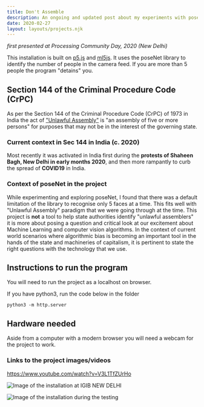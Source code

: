 ```yaml
---
title: Don't Assemble
description: An ongoing and updated post about my experiments with posenet 
date: 2020-02-27
layout: layouts/projects.njk
---
```

*first presented at Processing Community Day, 2020 (New Delhi)*

This installation is built on [p5.js](https://p5js.org/) and [ml5js](https://ml5js.org/). It uses the poseNet library to identify the number of people in the camera feed. If you are more than 5 people the program "detains" you. 

## Section 144 of the Criminal Procedure Code (CrPC)
As per the Section 144 of the Criminal Procedure Code (CrPC) of 1973 in India the act of  ["Unlawful Assembly"](https://en.wikipedia.org/wiki/Unlawful_assembly#India) is "an assembly of five or more persons" for purposes that may not be in the interest of the governing state. 

### Current context in Sec 144 in India (c. 2020)
Most recently it was activated in India first during the **protests of Shaheen Bagh, New Delhi in early months 2020**, and then more rampantly to curb the spread of **COVID19** in India. 

### Context of poseNet in the project
While experimenting and exploring poseNet, I found that there was a default limitation of the library to recognise only 5 faces at a time. This fits well with "Unlawful Assembly" paradigm that we were going through at the time. This project is **not** a tool to help state authorities identify "unlawful assemblers" it is more about posing a question and critical look at our excitement about Machine Learning and computer vision algorithms. In the context of current world scenarios where algorithmic bias is becoming an important tool in the hands of the state and machineries of capitalism, it is pertinent to state the right questions with the technology that we use. 

## Instructions to run the program
You will need to run the project as a localhost on browser. 

If you have python3, run the code below in the folder

`python3 -m http.server`

## Hardware needed

Aside from a computer with a modern browser you will need a webcam for the project to work.

### Links to the project images/videos
https://www.youtube.com/watch?v=V3L1TfZUrHo

![Image of the installation at IGIB NEW DELHI](/img/dontassemble1.jpg)

![Image of the installation during the testing](https://github.com/ambikajo/dontassemble/raw/master/photo_2020-03-27_18-53-00.jpg)